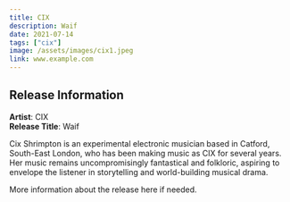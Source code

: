 ```yaml
---
title: CIX
description: Waif
date: 2021-07-14
tags: ["cix"]
image: /assets/images/cix1.jpeg
link: www.example.com
---
```


## Release Information

**Artist**: CIX  
**Release Title**: Waif

Cix Shrimpton is an experimental electronic musician based in Catford, South-East London, who has been making music as CIX for several years. Her music remains uncompromisingly fantastical and folkloric, aspiring to envelope the listener in storytelling and world-building musical drama.

More information about the release here if needed.
